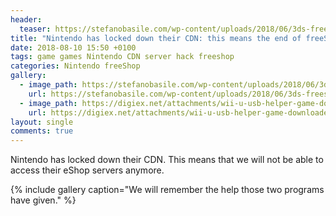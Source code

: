 ```yaml
---
header:
  teaser: https://stefanobasile.com/wp-content/uploads/2018/06/3ds-freeshop-come-installare-giochi-direttamente-dal-3ds.jpg
title: "Nintendo has locked down their CDN: this means the end of freeShop and Wii U USB Helper"
date: 2018-08-10 15:50 +0100
tags: game games Nintendo CDN server hack freeshop
categories: Nintendo freeShop
gallery:
  - image_path: https://stefanobasile.com/wp-content/uploads/2018/06/3ds-freeshop-come-installare-giochi-direttamente-dal-3ds.jpg
    url: https://stefanobasile.com/wp-content/uploads/2018/06/3ds-freeshop-come-installare-giochi-direttamente-dal-3ds.jpg
  - image_path: https://digiex.net/attachments/wii-u-usb-helper-game-downloader-0-jpg.15414/
    url: https://digiex.net/attachments/wii-u-usb-helper-game-downloader-0-jpg.15414/
layout: single
comments: true
---
```

Nintendo has locked down their CDN. This means that we will not be able to access their eShop servers anymore.
<!--more-->

{% include gallery caption="We will remember the help those two programs have given." %}
